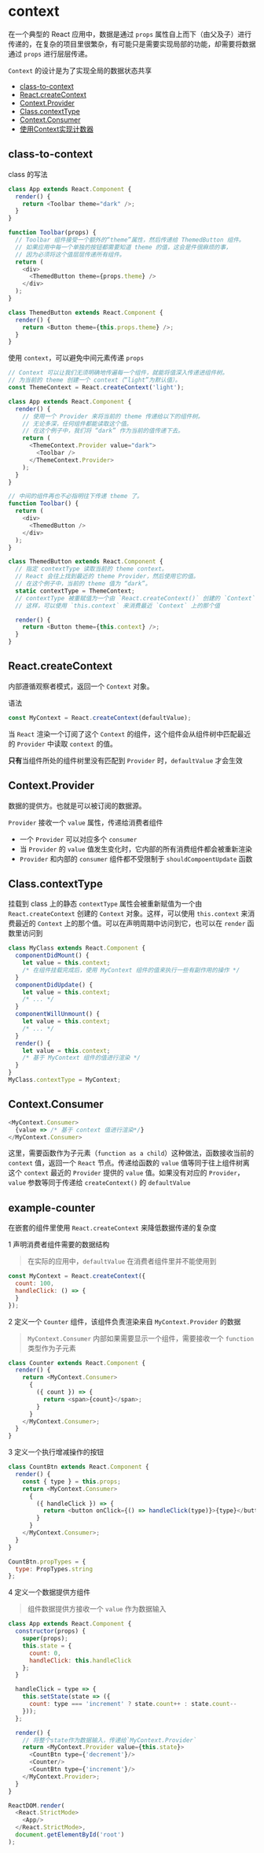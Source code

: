 # context

在一个典型的 React 应用中，数据是通过 `props` 属性自上而下（由父及子）进行传递的，在复杂的项目里很繁杂，有可能只是需要实现局部的功能，却需要将数据通过 `props` 进行层层传递。

`Context` 的设计是为了实现全局的数据状态共享

- [class-to-context](#class-to-context)
- [React.createContext](#ReactcreateContext)
- [Context.Provider](#Contextprovider)
- [Class.contextType](#ClasscontextType)
- [Context.Consumer](#ContextConsumer)
- [使用Context实现计数器](#example-counter)

## class-to-context

class 的写法
```js
class App extends React.Component {
  render() {
    return <Toolbar theme="dark" />;
  }
}

function Toolbar(props) {
  // Toolbar 组件接受一个额外的“theme”属性，然后传递给 ThemedButton 组件。
  // 如果应用中每一个单独的按钮都需要知道 theme 的值，这会是件很麻烦的事，
  // 因为必须将这个值层层传递所有组件。
  return (
    <div>
      <ThemedButton theme={props.theme} />
    </div>
  );
}

class ThemedButton extends React.Component {
  render() {
    return <Button theme={this.props.theme} />;
  }
}
```

使用 `context`，可以避免中间元素传递 `props`

```js
// Context 可以让我们无须明确地传遍每一个组件，就能将值深入传递进组件树。
// 为当前的 theme 创建一个 context（“light”为默认值）。
const ThemeContext = React.createContext('light');

class App extends React.Component {
  render() {
    // 使用一个 Provider 来将当前的 theme 传递给以下的组件树。
    // 无论多深，任何组件都能读取这个值。
    // 在这个例子中，我们将 “dark” 作为当前的值传递下去。
    return (
      <ThemeContext.Provider value="dark">
        <Toolbar />
      </ThemeContext.Provider>
    );
  }
}

// 中间的组件再也不必指明往下传递 theme 了。
function Toolbar() {
  return (
    <div>
      <ThemedButton />
    </div>
  );
}

class ThemedButton extends React.Component {
  // 指定 contextType 读取当前的 theme context。
  // React 会往上找到最近的 theme Provider，然后使用它的值。
  // 在这个例子中，当前的 theme 值为 “dark”。
  static contextType = ThemeContext;
  // contextType 被重赋值为一个由 `React.createContext()` 创建的 `Context` 对象。
  // 这样，可以使用 `this.context` 来消费最近 `Context` 上的那个值

  render() {
    return <Button theme={this.context} />;
  }
}
```

## React.createContext

内部遵循观察者模式，返回一个 `Context` 对象。

语法
```js
const MyContext = React.createContext(defaultValue);
```

当 `React` 渲染一个订阅了这个 `Context` 的组件，这个组件会从组件树中匹配最近的 `Provider` 中读取 `context` 的值。

**只有**当组件所处的组件树里没有匹配到 `Provider` 时，`defaultValue` 才会生效

## Context.Provider

数据的提供方。也就是可以被订阅的数据源。

`Provider` 接收一个 `value` 属性，传递给消费者组件

- 一个 `Provider` 可以对应多个 `consumer`
- 当 `Provider` 的 `value` 值发生变化时，它内部的所有消费组件都会被重新渲染
- `Provider` 和内部的 `consumer` 组件都不受限制于 `shouldCompoentUpdate` 函数

## Class.contextType

挂载到 class 上的静态 `contextType` 属性会被重新赋值为一个由 `React.createContext` 创建的 `Context` 对象。这样，可以使用 `this.context` 来消费最近的 `Context` 上的那个值。可以在声明周期中访问到它，也可以在 `render` 函数里访问到

```js
class MyClass extends React.Component {
  componentDidMount() {
    let value = this.context;
    /* 在组件挂载完成后，使用 MyContext 组件的值来执行一些有副作用的操作 */
  }
  componentDidUpdate() {
    let value = this.context;
    /* ... */
  }
  componentWillUnmount() {
    let value = this.context;
    /* ... */
  }
  render() {
    let value = this.context;
    /* 基于 MyContext 组件的值进行渲染 */
  }
}
MyClass.contextType = MyContext;
```

## Context.Consumer

```js
<MyContext.Consumer>
  {value => /* 基于 context 值进行渲染*/}
</MyContext.Consumer>
```

这里，需要函数作为子元素（`function as a child`）这种做法，函数接收当前的 `context` 值，返回一个 `React` 节点。传递给函数的 `value` 值等同于往上组件树离这个 `context` 最近的 `Provider` 提供的 `value` 值。如果没有对应的 `Provider`，`value` 参数等同于传递给 `createContext()` 的 `defaultValue`

## example-counter

在嵌套的组件里使用 `React.createContext` 来降低数据传递的复杂度

1 声明消费者组件需要的数据结构

>在实际的应用中，`defaultValue` 在消费者组件里并不能使用到

```js
const MyContext = React.createContext({
  count: 100,
  handleClick: () => {
  }
});
```

2 定义一个 `Counter` 组件，该组件负责渲染来自 `MyContext.Provider` 的数据

>`MyContext.Consumer` 内部如果需要显示一个组件，需要接收一个 `function` 类型作为子元素
```js
class Counter extends React.Component {
  render() {
    return <MyContext.Consumer>
      {
        ({ count }) => {
          return <span>{count}</span>;
        }
      }
    </MyContext.Consumer>;
  }
}
```

3 定义一个执行增减操作的按钮

```js
class CountBtn extends React.Component {
  render() {
    const { type } = this.props;
    return <MyContext.Consumer>
      {
        ({ handleClick }) => {
          return <button onClick={() => handleClick(type)}>{type}</button>;
        }
      }
    </MyContext.Consumer>;
  }
}

CountBtn.propTypes = {
  type: PropTypes.string
};
```

4 定义一个数据提供方组件

> 组件数据提供方接收一个 `value` 作为数据输入
```js
class App extends React.Component {
  constructor(props) {
    super(props);
    this.state = {
      count: 0,
      handleClick: this.handleClick
    };
  }

  handleClick = type => {
    this.setState(state => ({
      count: type === 'increment' ? state.count++ : state.count--
    }));
  };

  render() {
    // 将整个state作为数据输入，传递给`MyContext.Provider`
    return <MyContext.Provider value={this.state}>
      <CountBtn type={'decrement'}/>
      <Counter/>
      <CountBtn type={'increment'}/>
    </MyContext.Provider>;
  }
}

ReactDOM.render(
  <React.StrictMode>
    <App/>
  </React.StrictMode>,
  document.getElementById('root')
);
```
